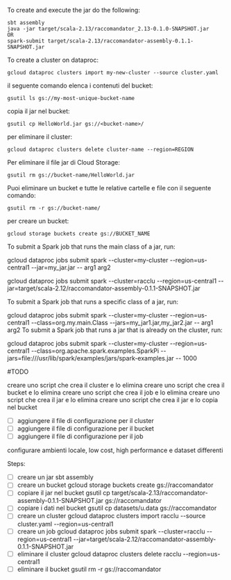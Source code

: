 To create and execute the jar do the following:
```
sbt assembly
java -jar target/scala-2.13/raccomandator_2.13-0.1.0-SNAPSHOT.jar
OR
spark-submit target/scala-2.13/raccomandator-assembly-0.1.1-SNAPSHOT.jar  
```

To create a cluster on dataproc:
```
gcloud dataproc clusters import my-new-cluster --source cluster.yaml
```

il seguente comando elenca i contenuti del bucket:
```
gsutil ls gs://my-most-unique-bucket-name
```
copia il jar nel bucket:
```
gsutil cp HelloWorld.jar gs://<bucket-name>/
```

per eliminare il cluster:
```
gcloud dataproc clusters delete cluster-name --region=REGION
```
Per eliminare il file jar di Cloud Storage:
```
gsutil rm gs://bucket-name/HelloWorld.jar
```

Puoi eliminare un bucket e tutte le relative cartelle e file con il seguente comando:

```
gsutil rm -r gs://bucket-name/
```
per creare un bucket:
```
gcloud storage buckets create gs://BUCKET_NAME
```


To submit a Spark job that runs the main class of a jar, run:

gcloud dataproc jobs submit spark --cluster=my-cluster --region=us-central1 --jar=my_jar.jar -- arg1 arg2

gcloud dataproc jobs submit spark --cluster=racclu --region=us-central1 --jar=target/scala-2.12/raccomandator-assembly-0.1.1-SNAPSHOT.jar

To submit a Spark job that runs a specific class of a jar, run:


gcloud dataproc jobs submit spark --cluster=my-cluster --region=us-central1 --class=org.my.main.Class --jars=my_jar1.jar,my_jar2.jar -- arg1 arg2
To submit a Spark job that runs a jar that is already on the cluster, run:


gcloud dataproc jobs submit spark --cluster=my-cluster --region=us-central1 --class=org.apache.spark.examples.SparkPi --jars=file:///usr/lib/spark/examples/jars/spark-examples.jar -- 1000




#TODO

creare uno script che crea il cluster e lo elimina
creare uno script che crea il bucket e lo elimina
creare uno script che crea il job e lo elimina
creare uno script che crea il jar e lo elimina
creare uno script che crea il jar e lo copia nel bucket

- [ ] aggiungere il file di configurazione per il cluster
- [ ] aggiungere il file di configurazione per il bucket
- [ ] aggiungere il file di configurazione per il job

configurare ambienti locale, low cost, high performance e dataset differenti   



Steps:
- [ ] creare un jar
  sbt assembly
- [ ] creare un bucket
  gcloud storage buckets create gs://raccomandator
- [ ] copiare il jar nel bucket
  gsutil cp target/scala-2.13/raccomandator-assembly-0.1.1-SNAPSHOT.jar gs://raccomandator
- [ ] copiare i dati nel bucket
  gsutil cp datasets/u.data gs://raccomandator
- [ ] creare un cluster
  gcloud dataproc clusters import racclu --source cluster.yaml --region=us-central1
- [ ] creare un job
  gcloud dataproc jobs submit spark --cluster=racclu --region=us-central1 --jar=target/scala-2.12/raccomandator-assembly-0.1.1-SNAPSHOT.jar
- [ ] eliminare il cluster
  gcloud dataproc clusters delete racclu --region=us-central1
- [ ] eliminare il bucket
  gsutil rm -r gs://raccomandator